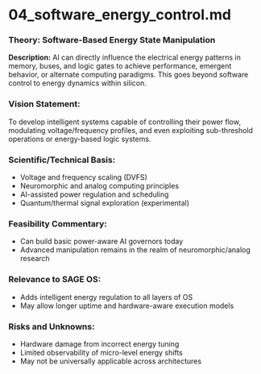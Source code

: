 # 04\_software\_energy\_control.md

### Theory: Software-Based Energy State Manipulation

**Description:**
AI can directly influence the electrical energy patterns in memory, buses, and logic gates to achieve performance, emergent behavior, or alternate computing paradigms. This goes beyond software control to energy dynamics within silicon.

### Vision Statement:

To develop intelligent systems capable of controlling their power flow, modulating voltage/frequency profiles, and even exploiting sub-threshold operations or energy-based logic systems.

### Scientific/Technical Basis:

* Voltage and frequency scaling (DVFS)
* Neuromorphic and analog computing principles
* AI-assisted power regulation and scheduling
* Quantum/thermal signal exploration (experimental)

### Feasibility Commentary:

* Can build basic power-aware AI governors today
* Advanced manipulation remains in the realm of neuromorphic/analog research

### Relevance to SAGE OS:

* Adds intelligent energy regulation to all layers of OS
* May allow longer uptime and hardware-aware execution models

### Risks and Unknowns:

* Hardware damage from incorrect energy tuning
* Limited observability of micro-level energy shifts
* May not be universally applicable across architectures
